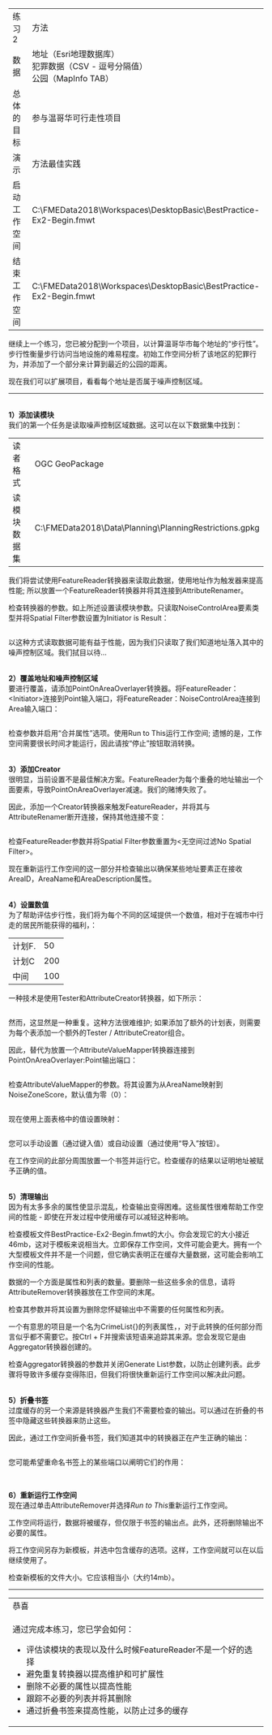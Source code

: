   <div id="readme" class="readme blob instapaper_body">
    <article class="markdown-body entry-content" itemprop="text">
<table>
<tbody><tr>
<td width="25%">
<i></i><font style="vertical-align: inherit;"><font style="vertical-align: inherit;">
练习2
</font></font></td>
<td><font style="vertical-align: inherit;"><font style="vertical-align: inherit;">
方法
</font></font></td>
</tr>
<tr>
<td><font style="vertical-align: inherit;"><font style="vertical-align: inherit;">数据</font></font></td>
<td><font style="vertical-align: inherit;"><font style="vertical-align: inherit;">地址（Esri地理数据库）</font></font><br><font style="vertical-align: inherit;"><font style="vertical-align: inherit;">犯罪数据（CSV  - 逗号分隔值）</font></font><br><font style="vertical-align: inherit;"><font style="vertical-align: inherit;">公园（MapInfo TAB）</font></font></td>
</tr>
<tr>
<td><font style="vertical-align: inherit;"><font style="vertical-align: inherit;">总体的目标</font></font></td>
<td><font style="vertical-align: inherit;"><font style="vertical-align: inherit;">参与温哥华可行走性项目</font></font></td>
</tr>
<tr>
<td><font style="vertical-align: inherit;"><font style="vertical-align: inherit;">演示</font></font></td>
<td><font style="vertical-align: inherit;"><font style="vertical-align: inherit;">方法最佳实践</font></font></td>
</tr>
<tr>
<td><font style="vertical-align: inherit;"><font style="vertical-align: inherit;">启动工作空间</font></font></td>
<td><font style="vertical-align: inherit;"><font style="vertical-align: inherit;">C:\FMEData2018\Workspaces\DesktopBasic\BestPractice-Ex2-Begin.fmwt
</font></font></td>
</tr>
<tr>
<td><font style="vertical-align: inherit;"><font style="vertical-align: inherit;">结束工作空间</font></font></td>
<td><font style="vertical-align: inherit;"><font style="vertical-align: inherit;">C:\FMEData2018\Workspaces\DesktopBasic\BestPractice-Ex2-Begin.fmwt
</font></font></td>
</tr>
</tbody></table>
<p><font style="vertical-align: inherit;"><font style="vertical-align: inherit;">继续上一个练习，您已被分配到一个项目，以计算温哥华市每个地址的“步行性”。</font><font style="vertical-align: inherit;">步行性衡量步行访问当地设施的难易程度。</font><font style="vertical-align: inherit;">初始工作空间分析了该地区的犯罪行为，并添加了一个部分来计算到最近的公园的距离。</font></font></p>
<p><font style="vertical-align: inherit;"><font style="vertical-align: inherit;">现在我们可以扩展项目，看看每个地址是否属于噪声控制区域。</font></font></p>
<hr>
<p><br><strong><font style="vertical-align: inherit;"><font style="vertical-align: inherit;">1）添加读模块</font></font></strong>
<br><font style="vertical-align: inherit;"><font style="vertical-align: inherit;">我们的第一个任务是读取噪声控制区域数据。</font><font style="vertical-align: inherit;">这可以在以下数据集中找到：</font></font></p>
<table>
<tbody><tr>
<td><font style="vertical-align: inherit;"><font style="vertical-align: inherit;">读者格式</font></font></td>
<td><font style="vertical-align: inherit;"><font style="vertical-align: inherit;">OGC GeoPackage</font></font></td>
</tr>
<tr>
<td><font style="vertical-align: inherit;"><font style="vertical-align: inherit;">读模块数据集</font></font></td>
<td><font style="vertical-align: inherit;"><font style="vertical-align: inherit;">C:\FMEData2018\Data\Planning\PlanningRestrictions.gpkg
</font></font></td>
</tr>
</tbody></table>
<p><font style="vertical-align: inherit;"><font style="vertical-align: inherit;">我们将尝试使用FeatureReader转换器来读取此数据，使用地址作为触发器来提高性能; </font><font style="vertical-align: inherit;">所以放置一个FeatureReader转换器并将其连接到AttributeRenamer。</font></font></p>
<p><font style="vertical-align: inherit;"><font style="vertical-align: inherit;">检查转换器的参数。</font><font style="vertical-align: inherit;">如上所述设置读模块参数。</font><font style="vertical-align: inherit;">只读取NoiseControlArea要素类型并将Spatial Filter参数设置为Initiator is Result：</font></font></p>
<p><a target="_blank" rel="noopener noreferrer" href="https://github.com/safesoftware/FMETraining/blob/Desktop-Basic-2018/DesktopBasic5BestPractice/Images/Img5.209.Ex2.FeatureReaderParams.png"><img src="./Images/Img5.209.Ex2.FeatureReaderParams.png" alt="" style="max-width:100%;"></a></p>
<p><font style="vertical-align: inherit;"><font style="vertical-align: inherit;">以这种方式读取数据可能有益于性能，因为我们只读取了我们知道地址落入其中的噪声控制区域。</font><font style="vertical-align: inherit;">我们拭目以待...</font></font></p>
<p><br><strong><font style="vertical-align: inherit;"><font style="vertical-align: inherit;">2）覆盖地址和噪声控制区域</font></font></strong>
<br><font style="vertical-align: inherit;"><font style="vertical-align: inherit;">要进行覆盖，请添加PointOnAreaOverlayer转换器。</font><font style="vertical-align: inherit;">将FeatureReader：&lt;Initiator&gt;连接到Point输入端口，将FeatureReader：NoiseControlArea连接到Area输入端口：</font></font></p>
<p><a target="_blank" rel="noopener noreferrer" href="https://github.com/safesoftware/FMETraining/blob/Desktop-Basic-2018/DesktopBasic5BestPractice/Images/Img5.210.Ex2.POAOCanvas.png"><img src="./Images/Img5.210.Ex2.POAOCanvas.png" alt="" style="max-width:100%;"></a></p>
<p><font style="vertical-align: inherit;"><font style="vertical-align: inherit;">检查参数并启用“合并属性”选项。</font><font style="vertical-align: inherit;">使用Run to This运行工作空间; </font><font style="vertical-align: inherit;">遗憾的是，工作空间需要很长时间才能运行，因此请按“停止”按钮取消转换。</font></font></p>
<p><br><strong><font style="vertical-align: inherit;"><font style="vertical-align: inherit;">3）添加Creator</font></font></strong>
<br><font style="vertical-align: inherit;"><font style="vertical-align: inherit;">很明显，当前设置不是最佳解决方案。</font><font style="vertical-align: inherit;">FeatureReader为每个重叠的地址输出一个面要素，导致PointOnAreaOverlayer减速。</font><font style="vertical-align: inherit;">我们的赌博失败了。</font></font></p>
<p><font style="vertical-align: inherit;"><font style="vertical-align: inherit;">因此，添加一个Creator转换器来触发FeatureReader，并将其与AttributeRenamer断开连接，保持其他连接不变：</font></font></p>
<p><a target="_blank" rel="noopener noreferrer" href="https://github.com/safesoftware/FMETraining/blob/Desktop-Basic-2018/DesktopBasic5BestPractice/Images/Img5.211.Ex2.RearrangedFeatureReader.png"><img src="./Images/Img5.211.Ex2.RearrangedFeatureReader.png" alt="" style="max-width:100%;"></a></p>
<p><font style="vertical-align: inherit;"><font style="vertical-align: inherit;">检查FeatureReader参数并将Spatial Filter参数重置为&lt;无空间过滤No Spatial Filter&gt;。</font></font></p>
<p><font style="vertical-align: inherit;"><font style="vertical-align: inherit;">现在重新运行工作空间的这一部分并检查输出以确保某些地址要素正在接收AreaID，AreaName和AreaDescription属性。</font></font></p>
<p><br><strong><font style="vertical-align: inherit;"><font style="vertical-align: inherit;">4）设置数值</font></font></strong>
<br><font style="vertical-align: inherit;"><font style="vertical-align: inherit;">为了帮助评估步行性，我们将为每个不同的区域提供一个数值，相对于在城市中行走的居民所能获得的福利，：</font></font></p>
<table>
<tbody><tr>
<td><font style="vertical-align: inherit;"><font style="vertical-align: inherit;">计划F.</font></font></td>
<td><font style="vertical-align: inherit;"><font style="vertical-align: inherit;">50</font></font></td>
</tr>
<tr>
<td><font style="vertical-align: inherit;"><font style="vertical-align: inherit;">计划C</font></font></td>
<td><font style="vertical-align: inherit;"><font style="vertical-align: inherit;">200</font></font></td>
</tr>
<tr>
<td><font style="vertical-align: inherit;"><font style="vertical-align: inherit;">中间</font></font></td>
<td><font style="vertical-align: inherit;"><font style="vertical-align: inherit;">100</font></font></td>
</tr>
</tbody></table>
<p><font style="vertical-align: inherit;"><font style="vertical-align: inherit;">一种技术是使用Tester和AttributeCreator转换器，如下所示：</font></font></p>
<p><a target="_blank" rel="noopener noreferrer" href="https://github.com/safesoftware/FMETraining/blob/Desktop-Basic-2018/DesktopBasic5BestPractice/Images/Img5.212.Ex2.BadMappingTechnique.png"><img src="./Images/Img5.212.Ex2.BadMappingTechnique.png" alt="" style="max-width:100%;"></a></p>
<p><font style="vertical-align: inherit;"><font style="vertical-align: inherit;">然而，这显然是一种重复。</font><font style="vertical-align: inherit;">这种方法很难维护; </font><font style="vertical-align: inherit;">如果添加了额外的计划表，则需要为每个表添加一个额外的Tester / AttributeCreator组合。</font></font></p>
<p><font style="vertical-align: inherit;"><font style="vertical-align: inherit;">因此，替代为放置一个AttributeValueMapper转换器连接到PointOnAreaOverlayer:Point输出端口：</font></font></p>
<p><a target="_blank" rel="noopener noreferrer" href="https://github.com/safesoftware/FMETraining/blob/Desktop-Basic-2018/DesktopBasic5BestPractice/Images/Img5.213.Ex2.GoodMappingTechnique.png"><img src="./Images/Img5.213.Ex2.GoodMappingTechnique.png" alt="" style="max-width:100%;"></a></p>
<p><font style="vertical-align: inherit;"><font style="vertical-align: inherit;">检查AttributeValueMapper的参数。</font><font style="vertical-align: inherit;">将其设置为从AreaName映射到NoiseZoneScore，默认值为零（0）：</font></font></p>
<p><a target="_blank" rel="noopener noreferrer" href="https://github.com/safesoftware/FMETraining/blob/Desktop-Basic-2018/DesktopBasic5BestPractice/Images/Img5.214.Ex2.AVMParams1.png"><img src="./Images/Img5.214.Ex2.AVMParams1.png" alt="" style="max-width:100%;"></a></p>
<p><font style="vertical-align: inherit;"><font style="vertical-align: inherit;">现在使用上面表格中的值设置映射：</font></font></p>
<p><a target="_blank" rel="noopener noreferrer" href="https://github.com/safesoftware/FMETraining/blob/Desktop-Basic-2018/DesktopBasic5BestPractice/Images/Img5.215.Ex2.AVMParams2.png"><img src="./Images/Img5.215.Ex2.AVMParams2.png" alt="" style="max-width:100%;"></a></p>
<p><font style="vertical-align: inherit;"><font style="vertical-align: inherit;">您可以手动设置（通过键入值）或自动设置（通过使用“导入”按钮）。</font></font></p>
<p><font style="vertical-align: inherit;"><font style="vertical-align: inherit;">在工作空间的此部分周围放置一个书签并运行它。</font><font style="vertical-align: inherit;">检查缓存的结果以证明地址被赋予正确的值。</font></font></p>
<p><br><strong><font style="vertical-align: inherit;"><font style="vertical-align: inherit;">5）清理输出</font></font></strong>
<br><font style="vertical-align: inherit;"><font style="vertical-align: inherit;">因为有太多多余的属性使显示混乱，检查输出变得困难。</font><font style="vertical-align: inherit;">这些属性很难帮助工作空间的性能 - 即使在开发过程中使用缓存可以减轻这种影响。</font></font></p>
<p><font style="vertical-align: inherit;"><font style="vertical-align: inherit;">检查模板文件BestPractice-Ex2-Begin.fmwt的大小。</font><font style="vertical-align: inherit;">你会发现它的大小接近46mb，这对于模板来说相当大。</font><font style="vertical-align: inherit;">立即保存工作空间，文件可能会更大。</font><font style="vertical-align: inherit;">拥有一个大型模板文件并不是一个问题，但它确实表明正在缓存大量数据，这可能会影响工作空间的性能。</font></font></p>
<p><font style="vertical-align: inherit;"><font style="vertical-align: inherit;">数据的一个方面是属性和列表的数量。</font><font style="vertical-align: inherit;">要删除一些这些多余的信息，请将AttributeRemover转换器放在工作空间的末尾。</font></font></p>
<p><font style="vertical-align: inherit;"><font style="vertical-align: inherit;">检查其参数并将其设置为删除您怀疑输出中不需要的任何属性和列表。</font></font></p>
<p><font style="vertical-align: inherit;"><font style="vertical-align: inherit;">一个有意思的项目是一个名为CrimeList{}的列表属性，，对于此转换的任何部分而言似乎都不需要它。</font><font style="vertical-align: inherit;">按Ctrl + F并搜索该短语来追踪其来源。</font><font style="vertical-align: inherit;">您会发现它是由Aggregator转换器创建的。</font></font></p>
<p><font style="vertical-align: inherit;"><font style="vertical-align: inherit;">检查Aggregator转换器的参数并关闭Generate List参数，以防止创建列表。</font><font style="vertical-align: inherit;">此步骤将导致许多缓存变得陈旧，但我们将很快重新运行工作空间以解决此问题。</font></font></p>
<p><br><strong><font style="vertical-align: inherit;"><font style="vertical-align: inherit;">5）折叠书签</font></font></strong>
<br><font style="vertical-align: inherit;"><font style="vertical-align: inherit;">过度缓存的另一个来源是转换器产生我们不需要检查的输出。</font><font style="vertical-align: inherit;">可以通过在折叠的书签中隐藏这些转换器来防止这些。</font></font></p>
<p><font style="vertical-align: inherit;"><font style="vertical-align: inherit;">因此，通过工作空间折叠书签，我们知道其中的转换器正在产生正确的输出：</font></font></p>
<p><a target="_blank" rel="noopener noreferrer" href="https://github.com/safesoftware/FMETraining/blob/Desktop-Basic-2018/DesktopBasic5BestPractice/Images/Img5.216.Ex2.CollapsedBookmarks.png"><img src="./Images/Img5.216.Ex2.CollapsedBookmarks.png" alt="" style="max-width:100%;"></a></p>
<p><font style="vertical-align: inherit;"><font style="vertical-align: inherit;">您可能希望重命名书签上的某些端口以阐明它们的作用：</font></font></p>
<p><a target="_blank" rel="noopener noreferrer" href="https://github.com/safesoftware/FMETraining/blob/Desktop-Basic-2018/DesktopBasic5BestPractice/Images/Img5.217.Ex2.RenamedBookmarkPorts.png"><img src="./Images/Img5.217.Ex2.RenamedBookmarkPorts.png" alt="" style="max-width:100%;"></a></p>
<p><br><strong><font style="vertical-align: inherit;"><font style="vertical-align: inherit;">6）重新运行工作空间</font></font></strong>
<br><font style="vertical-align: inherit;"><font style="vertical-align: inherit;">现在通过单击AttributeRemover并选择</font></font><em><font style="vertical-align: inherit;"><font style="vertical-align: inherit;">Run to This</font></font></em><font style="vertical-align: inherit;"><font style="vertical-align: inherit;">重新运行工作空间</font><font style="vertical-align: inherit;">。</font></font></p>
<p><font style="vertical-align: inherit;"><font style="vertical-align: inherit;">工作空间将运行，数据将被缓存，但仅限于书签的输出点。</font><font style="vertical-align: inherit;">此外，还将删除输出不必要的属性。</font></font></p>
<p><font style="vertical-align: inherit;"><font style="vertical-align: inherit;">将工作空间另存为新模板，并选中包含缓存的选项。</font><font style="vertical-align: inherit;">这样，工作空间就可以在以后继续使用了。</font></font></p>
<p><font style="vertical-align: inherit;"><font style="vertical-align: inherit;">检查新模板的文件大小。</font><font style="vertical-align: inherit;">它应该相当小（大约14mb）。</font></font></p>
<hr>

<table>
<tbody><tr>
<td>
<i></i><font style="vertical-align: inherit;"><font style="vertical-align: inherit;">
恭喜
</font></font></td>
</tr>
<tr>
<td><font style="vertical-align: inherit;"><font style="vertical-align: inherit;">

通过完成本练习，您已学会如何：
</font></font><br>
<ul><li><font style="vertical-align: inherit;"><font style="vertical-align: inherit;">评估读模块的表现以及什么时候FeatureReader不是一个好的选择</font></font></li>
<li><font style="vertical-align: inherit;"><font style="vertical-align: inherit;">避免重复转换器以提高维护和可扩展性</font></font></li>
<li><font style="vertical-align: inherit;"><font style="vertical-align: inherit;">删除不必要的属性以提高性能</font></font></li>
<li><font style="vertical-align: inherit;"><font style="vertical-align: inherit;">跟踪不必要的列表并将其删除</font></font></li>
<li><font style="vertical-align: inherit;"><font style="vertical-align: inherit;">通过折叠书签来提高性能，以防止过多的缓存</font></font></li></ul>

</td>
</tr>
</tbody></table>
</article>
  </div>
